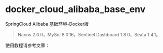 # docker_cloud_alibaba_base_env
SpringCloud Alibaba 基础环境-Docker版



> Nacos 2.0.0，MySql 8.0.16，Sentinel Dashboard 1.8.0，Seata 1.4.1。



使用教程请参考文章：